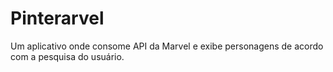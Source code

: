 # Pinterarvel
Um aplicativo onde consome API da Marvel e exibe personagens de acordo com a pesquisa do usuário.
